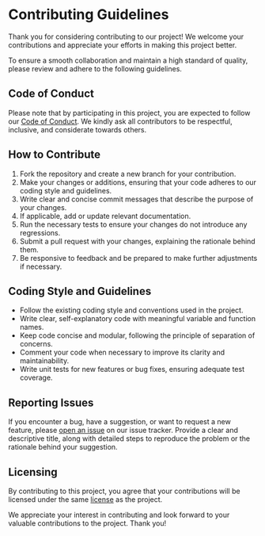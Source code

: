 # Contributing Guidelines

Thank you for considering contributing to our project! We welcome your contributions and appreciate your efforts in making this project better.

To ensure a smooth collaboration and maintain a high standard of quality, please review and adhere to the following guidelines.

## Code of Conduct

Please note that by participating in this project, you are expected to follow our [Code of Conduct](./CODE_OF_CONDUCT.md). We kindly ask all contributors to be respectful, inclusive, and considerate towards others.

## How to Contribute

1. Fork the repository and create a new branch for your contribution.
2. Make your changes or additions, ensuring that your code adheres to our coding style and guidelines.
3. Write clear and concise commit messages that describe the purpose of your changes.
4. If applicable, add or update relevant documentation.
5. Run the necessary tests to ensure your changes do not introduce any regressions.
6. Submit a pull request with your changes, explaining the rationale behind them.
7. Be responsive to feedback and be prepared to make further adjustments if necessary.

## Coding Style and Guidelines

- Follow the existing coding style and conventions used in the project.
- Write clear, self-explanatory code with meaningful variable and function names.
- Keep code concise and modular, following the principle of separation of concerns.
- Comment your code when necessary to improve its clarity and maintainability.
- Write unit tests for new features or bug fixes, ensuring adequate test coverage.

## Reporting Issues

If you encounter a bug, have a suggestion, or want to request a new feature, please [open an issue](https://github.com/ethan-davies/byte/issues) on our issue tracker. Provide a clear and descriptive title, along with detailed steps to reproduce the problem or the rationale behind your suggestion.


## Licensing

By contributing to this project, you agree that your contributions will be licensed under the same [license](./LICENSE) as the project.

We appreciate your interest in contributing and look forward to your valuable contributions to the project. Thank you!
